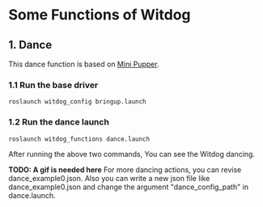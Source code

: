 # Some Functions of Witdog
## 1. Dance 
This dance function is based on [Mini Pupper](https://github.com/mangdangroboticsclub/mini_pupper_ros).
### 1.1 Run the base driver
    roslaunch witdog_config bringup.launch
### 1.2 Run the dance launch
    roslaunch witdog_functions dance.launch
After running the above two commands, You can see the Witdog dancing.

**TODO: A gif is needed here**
For more dancing actions, you can revise dance_example0.json. Also you can write a new json file like dance_example0.json and change the argument "dance_config_path" in dance.launch.


